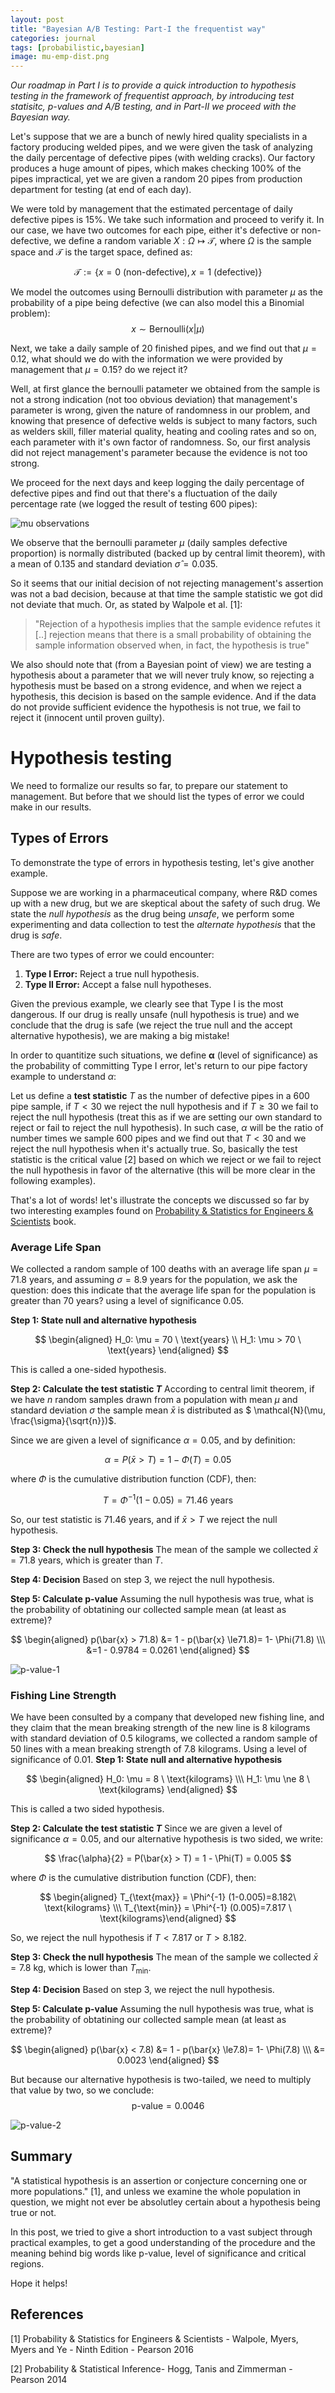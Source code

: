 ```yaml
---
layout: post
title: "Bayesian A/B Testing: Part-I the frequentist way"
categories: journal
tags: [probabilistic,bayesian]
image: mu-emp-dist.png
---
```


*Our roadmap in Part I is to provide a quick introduction to hypothesis testing in the framework of frequentist approach, by introducing test statisitc, p-values and A/B testing, and in Part-II we proceed with the Bayesian way.*

Let's suppose that we are a bunch of newly hired quality specialists in a factory producing welded pipes, and we were given the task of analyzing the daily percentage of defective pipes (with welding cracks). Our factory produces a huge amount of pipes, which makes checking 100% of the pipes impractical, yet we are given a random 20 pipes from production department for testing (at end of each day).

We were told by management that the estimated percentage of daily defective pipes is 15%. We take such information and proceed to verify it. In our case, we have two outcomes for each pipe, either it's defective or non-defective, we define a random variable $X: \Omega \mapsto \mathcal{T}$, where $\Omega$ is the sample space and $\mathcal{T}$ is the target space, defined as:

$$
\mathcal{T} := \{x = 0 \ \text{(non-defective)}, x = 1 \ \text{(defective)}\}
$$ 

We model the outcomes using Bernoulli distribution with parameter $\mu$ as the probability of a pipe being defective (we can also model this a Binomial problem):
$$ x \sim \text{Bernoulli}(x|\mu) $$

Next, we take a daily sample of 20 finished pipes, and we find out that $\mu = 0.12$, what should we do with the information we were provided by management that $\mu = 0.15$? do we reject it? 

Well, at first glance the bernoulli patameter we obtained from the sample is not a strong indication (not too obvious deviation) that management's parameter is wrong, given the nature of randomness in our problem, and knowing that presence of defective welds is subject to many factors, such as welders skill, filler material quality, heating and cooling rates and so on, each parameter with it's own factor of randomness. So, our first analysis did not reject management's parameter because the evidence is not too strong. 

We proceed for the next days and keep logging the daily percentage of defective pipes and find out that there's a fluctuation of the daily percentage rate (we logged the result of testing 600 pipes):

![mu observations](\assets/img/mu-emp-dist.png)

We observe that the bernoulli parameter $\mu$ (daily samples defective proportion) is normally distributed (backed up by central limit theorem), with a mean of $0.135$ and standard deviation $\hat{\sigma} = 0.035$.

So it seems that our initial decision of not rejecting management's assertion was not a bad decision, because at that time the sample statistic we got did not deviate that much. Or, as stated by Walpole et al. [1]:
> "Rejection of a hypothesis implies that the sample evidence refutes it [..] rejection means that there is a small probability of obtaining the sample information observed when, in fact, the hypothesis is true"

We also should note that (from a Bayesian point of view) we are testing a hypothesis about a parameter that we will never truly know, so rejecting a hypothesis must be based on a strong evidence, and when we reject a hypothesis, this decision is based on the sample evidence. And if the data do not provide sufficient evidence the hypothesis is not true, we fail to reject it (innocent until proven guilty).

# Hypothesis testing
We need to formalize our results so far, to prepare our statement to management. But before that we should list the types of error we could make in our results.

## Types of Errors
To demonstrate the type of errors in hypothesis testing, let's give another example.

Suppose we are working in a pharmaceutical company, where R&D comes up with a new drug, but we are skeptical about the safety of such drug. We state the *null hypothesis* as the drug being *unsafe*, we perform some experimenting and data collection to test the *alternate hypothesis* that the drug is *safe*.

There are two types of error we could encounter:
1. **Type I Error:** Reject a true null hypothesis.
2. **Type II Error:** Accept a false null hypotheses.

Given the previous example, we clearly see that Type I is the most dangerous. If our drug is really unsafe (null hypothesis is true) and we conclude that the drug is safe (we reject the true null and the accept alternative hypothesis), we are making a big mistake!

In order to quantitize such situations, we define $\boldsymbol \alpha$ (level of significance) as the probability of committing Type I error, let's return to our pipe factory example to understand $\alpha$:

Let us define a **test statistic** $T$ as the number of defective pipes in a 600 pipe sample, if $T < 30$ we reject the null hypothesis and if $T \ge 30$ we fail to reject the null hypothesis (treat this as if we are setting our own standard to reject or fail to reject the null hypothesis). In such case, $\alpha$ will be the ratio of number times we sample 600 pipes and we find out that $T < 30$ and we reject the null hypothesis when it's actually true. So, basically the test statistic is the critical value [2] based on which we reject or we fail to reject the null hypothesis in favor of the alternative (this will be more clear in the following examples).

That's a lot of words! let's illustrate the concepts we discussed so far by two interesting examples found on [Probability & Statistics for Engineers & Scientists](https://www.pearson.com/us/higher-education/product/Walpole-Probability-and-Statistics-for-Engineers-and-Scientists-9th-Edition/9780321629111.html) book.

### Average Life Span
We collected a random sample of 100 deaths with an average life span $\mu = 71.8$ years, and assuming $\sigma = 8.9$ years for the population, we ask the question: does this indicate that the average life span for the population is greater than 70 years? using a level of significance 0.05.

**Step 1: State null and alternative hypothesis**

$$
\begin{aligned} H_0: \mu = 70 \ \text{years} \\ H_1: \mu > 70 \ \text{years} \end{aligned} 
$$

This is called a one-sided hypothesis.

**Step 2: Calculate the test statistic $T$**
According to central limit theorem, if we have $n$ random samples drawn from a population with mean $\mu$ and standard deviation $\sigma$ the sample mean $\bar{x}$ is distributed as $ \mathcal{N}(\mu, \frac{\sigma}{\sqrt{n}})$.

Since we are given a level of significance $\alpha = 0.05$, and by definition:

$$
\alpha = P(\bar{x} > T) = 1 - \Phi(T) = 0.05
$$

where $\Phi$ is the cumulative distribution function (CDF), then:

$$ 
T = \Phi^{-1} (1-0.05)=71.46 \ \text{years}
$$ 

So, our test statistic is $71.46 \ \text{years}$, and if $\bar{x} > T$ we reject the null hypothesis.

**Step 3: Check the null hypothesis**
The mean of the sample we collected $\bar{x} = 71.8$ years, which is greater than $T$.

**Step 4: Decision**
Based on step 3, we reject the null hypothesis.

**Step 5: Calculate p-value**
Assuming the null hypothesis was true, what is the probability of obtatining our collected sample mean (at least as extreme)?

$$
\begin{aligned} p(\bar{x} > 71.8)  &= 1 - p(\bar{x} \le71.8)= 1- \Phi(71.8) \\\ &=1 - 0.9784 = 0.0261 \end{aligned}
$$

![p-value-1](\assets/img/example1-dist.png)

### Fishing Line Strength
We have been consulted by a company that developed new fishing line, and they claim that the mean breaking strength of the new line is $8 \  \text{kilograms}$ with standard deviation of $0.5 \ \text{kilograms}$, we collected a random sample of 50 lines with a mean breaking strength of $7.8 \ \text{kilograms}$. Using a level of significance of $0.01$.
**Step 1: State null and alternative hypothesis**

$$
\begin{aligned} H_0: \mu = 8 \ \text{kilograms} \\\ H_1: \mu \ne 8 \ \text{kilograms} \end{aligned} 
$$

This is called a two sided hypothesis.

**Step 2: Calculate the test statistic $T$**
Since we are given a level of significance $\alpha = 0.05$, and our alternative hypothesis is two sided, we write:

$$
\frac{\alpha}{2} = P(\bar{x} > T) = 1 - \Phi(T) = 0.005
$$

where $\Phi$ is the cumulative distribution function (CDF), then:

$$
\begin{aligned} T_{\text{max}} = \Phi^{-1} (1-0.005)=8.182\ \text{kilograms} \\\ T_{\text{min}} = \Phi^{-1} (0.005)=7.817 \ \text{kilograms}\end{aligned}
$$ 

So, we reject the null hypothesis if $T < 7.817$ or $T > 8.182$.

**Step 3: Check the null hypothesis**
The mean of the sample we collected $\bar{x} = 7.8$ kg, which is lower than $T_{\text{min}}$.

**Step 4: Decision**
Based on step 3, we reject the null hypothesis.

**Step 5: Calculate p-value**
Assuming the null hypothesis was true, what is the probability of obtatining our collected sample mean (at least as extreme)?

$$
\begin{aligned} p(\bar{x} < 7.8)  &= 1 - p(\bar{x} \le7.8)= 1- \Phi(7.8) \\\ &= 0.0023 \end{aligned}
$$

But because our alternative hypothesis is two-tailed, we need to multiply that value by two, so we conclude:
$$ 
\text{p-value} = 0.0046 
$$

![p-value-2](\assets/img/two-sided-ht.png)


## Summary
"A statistical hypothesis is an assertion or conjecture concerning one or more populations." [1], and unless we examine the whole population in question, we might not ever be absolutley certain about a hypothesis being true or not.

In this post, we tried to give a short introduction to a vast subject through practical examples, to get a good understanding of the procedure and the meaning behind big words like p-value, level of significance and critical regions.

Hope it helps!


## References
<a id="1">[1]</a> Probability & Statistics for Engineers & Scientists - Walpole, Myers, Myers and Ye - Ninth Edition - Pearson 2016

<a id="2">[2]</a> Probability & Statistical Inference- Hogg, Tanis and Zimmerman - Pearson 2014
